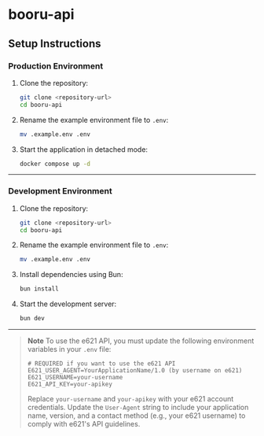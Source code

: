 # booru-api

## Setup Instructions

### Production Environment

1. Clone the repository:
   ```bash
   git clone <repository-url>
   cd booru-api
   ```

2. Rename the example environment file to `.env`:
   ```bash
   mv .example.env .env
   ```

3. Start the application in detached mode:
   ```bash
   docker compose up -d
   ```

---

### Development Environment

1. Clone the repository:
   ```bash
   git clone <repository-url>
   cd booru-api
   ```

2. Rename the example environment file to `.env`:
   ```bash
   mv .example.env .env
   ```

3. Install dependencies using Bun:
   ```bash
   bun install
   ```

4. Start the development server:
   ```bash
   bun dev
   ```

---

> **Note**
> To use the e621 API, you must update the following environment variables in your `.env` file:
>
> ```env
> # REQUIRED if you want to use the e621 API
> E621_USER_AGENT=YourApplicationName/1.0 (by username on e621)
> E621_USERNAME=your-username
> E621_API_KEY=your-apikey
> ```
>
> Replace `your-username` and `your-apikey` with your e621 account credentials. Update the `User-Agent` string to include your application name, version, and a contact method (e.g., your e621 username) to comply with e621's API guidelines.
